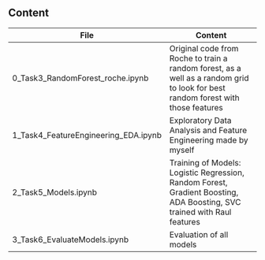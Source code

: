 ## Content

<!-- TABLE_GENERATE_START -->

| File  | Content |
| ------------- | ------------- |
| 0_Task3_RandomForest_roche.ipynb  | Original code from Roche to train a random forest, as a well as a random grid to look for best random forest with those features  |
| 1_Task4_FeatureEngineering_EDA.ipynb  | Exploratory Data Analysis and Feature Engineering made by myself  |
| 2_Task5_Models.ipynb  | Training of Models: Logistic Regression, Random Forest, Gradient Boosting, ADA Boosting, SVC trained with Raul features    |
| 3_Task6_EvaluateModels.ipynb  | Evaluation of all models   |

<!-- TABLE_GENERATE_END -->

